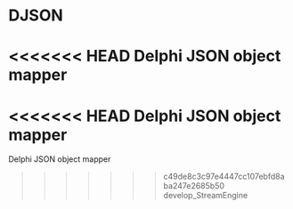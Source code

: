# DJSON
<<<<<<< HEAD
Delphi JSON  object mapper
=======
<<<<<<< HEAD
Delphi JSON object mapper
=======
Delphi JSON  object mapper
>>>>>>> c49de8c3c97e4447cc107ebfd8aba247e2685b50
>>>>>>> develop_StreamEngine
